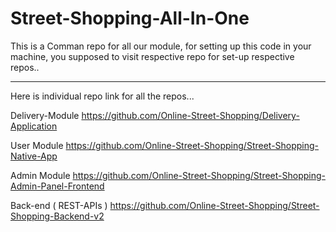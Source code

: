 # Street-Shopping-All-In-One

This is a Comman repo for all our module, for setting up this code in your machine, you supposed to visit respective repo for set-up respective repos..

------------------------------------------------------------

Here is individual repo link for all the repos...

Delivery-Module  https://github.com/Online-Street-Shopping/Delivery-Application

User Module  https://github.com/Online-Street-Shopping/Street-Shopping-Native-App

Admin Module  https://github.com/Online-Street-Shopping/Street-Shopping-Admin-Panel-Frontend

Back-end ( REST-APIs )  https://github.com/Online-Street-Shopping/Street-Shopping-Backend-v2
